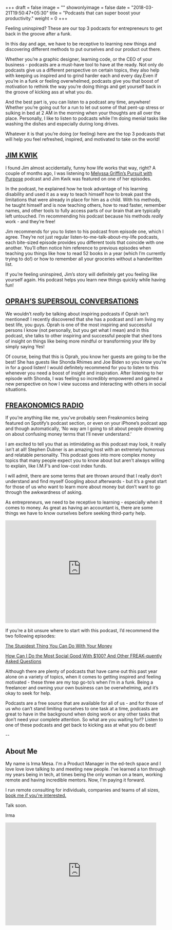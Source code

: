 +++
draft = false
image = ""
showonlyimage = false
date = "2018-03-21T19:50:47+05:30"
title = "Podcasts that can super boost your productivity."
weight = 0
+++

Feeling uninspired? These are our top 3 podcasts for entrepreneurs to get back in the groove after a funk. <!--more-->

In this day and age, we have to be receptive to learning new things and discovering different methods to put ourselves and our product out there.

Whether you’re a graphic designer, learning code, or the CEO of your business - podcasts are a must-have tool to have at the ready. Not only do podcasts give us a different perspective on certain topics, they also help with keeping us inspired and to grind harder each and every day.Even if you’re in a funk or feeling overwhelmed, podcasts give you that boost of motivation to rethink the way you’re doing things and get yourself back in the groove of kicking ass at what you do.

And the best part is, you can listen to a podcast any time, anywhere! Whether you’re going out for a run to let out some of that pent-up stress or sulking in bed at 2 AM in the morning when your thoughts are all over the place. Personally, I like to listen to podcasts while I’m doing menial tasks like washing the dishes and especially during long drives.

Whatever it is that you’re doing (or feeling) here are the top 3 podcasts that will help you feel refreshed, inspired, and motivated to take on the world!

## [JIM KWIK](http://jimkwik.com/)

I found Jim almost accidentally, funny how life works that way, right? A couple of months ago, I was listening to [Melyssa Griffin’s Pursuit with Purpose](http://www.melyssagriffin.com/topics/podcast/) podcast and Jim Kwik was featured on one of her episodes.

In the podcast, he explained how he took advantage of his learning disability and used it as a way to teach himself how to break past the limitations that were already in place for him as a child. With his methods, he taught himself and is now teaching others, how to read faster, remember names, and other tools to fully access parts of our brain that are typically left untouched. I’m recommending his podcast because his methods _really_ work - and they’re free!

Jim recommends for you to listen to his podcast from episode one, which I agree. They’re not just regular listen-to-me-talk-about-my-life podcasts, each bite-sized episode provides you different tools that coincide with one another. You’ll often notice him reference to previous episodes when teaching you things like how to read 52 books in a year (which I’m currently trying to do!) or how to remember all your groceries without a handwritten list.

If you’re feeling uninspired, Jim’s story will definitely get you feeling like yourself again. His podcast helps you learn new things quickly while having fun!

## [OPRAH’S SUPERSOUL CONVERSATIONS](http://www.oprah.com/own-super-soul-sunday/introducing-oprahs-supersoul-conversations-podcast-video_1)

We wouldn’t _really_ be talking about inspiring podcasts if Oprah isn’t mentioned! I recently discovered that she has a podcast and I am living my best life, you guys. Oprah is one of the most inspiring and successful persons I know (not personally, but you get what I mean) and in this podcast, she talks to other inspiring and successful people that shed tons of insight on things like being more mindful or transforming your life by simply saying Yes!

Of course, being that this is Oprah, you know her guests are going to be the best! She has guests like Shonda Rhimes and Joe Biden so you know you’re in for a good listen! I would definitely recommend for you to listen to this whenever you need a boost of insight and inspiration. After listening to her episode with Shonda, I was feeling so incredibly empowered and gained a new perspective on how I view success and interacting with others in social situations.

## [FREAKONOMICS RADIO](http://freakonomics.com/about/where-to-listen-to-the-podcast/)

If you’re anything like me, you’ve probably seen Freaknomics being featured on Spotify’s podcast section, or even on your iPhone’s podcast app and though automatically, ‘No way am I going to sit about people drowning on about confusing money terms that I’ll never understand.’

I am excited to tell you that as intimidating as this podcast may look, it really isn’t at all! Stephen Dubner is an amazing host with an extremely humorous and relatable personality. This podcast goes into more complex money topics that many people expect you to know about but aren’t always willing to explain, like I.M.F’s and low-cost index funds.

I will admit, there are some terms that are thrown around that I really don’t understand and find myself Googling about afterwards - but it’s a great start for those of us who want to learn more about money but don’t want to go through the awkwardness of asking.

As entrepreneurs, we need to be receptive to learning - especially when it comes to money. As great as having an accountant is, there are some things we have to know ourselves before seeking third-party help.

<iframe width="470" height="320" src="https://workfromhomeletters.substack.com/embed" frameborder="0" scrolling="no"></iframe>

If you’re a bit unsure where to start with this podcast, I’d recommend the two following episodes:

[The Stupidest Thing You Can Do With Your Money](http://freakonomics.com/podcast/stupidest-money/)

[How Can I Do the Most Social Good With \$100? And Other FREAK-quently Asked Questions](http://freakonomics.com/podcast/how-most-social-good-100-dollars-other-faq/)

Although there are plenty of podcasts that have came out this past year alone on a variety of topics, when it comes to getting inspired and feeling motivated - these three are my top go-to’s when I’m in a funk. Being a freelancer and owning your own business can be overwhelming, and it’s okay to seek for help.

Podcasts are a free source that are available for all of us - and for those of us who can’t stand limiting ourselves to one task at a time, podcasts are great to have in the background when doing work or any other tasks that don’t need your complete attention. So what are you waiting for!? Listen to one of these podcasts and get back to kicking ass at what you do best!

--

## About Me

My name is Irma Mesa. I'm a Product Manager in the ed-tech space and I love love love talking to and meeting new people. I've learned a ton through my years being in tech, at times being the only woman on a team, working remote and having incredible mentors. Now, I'm paying it forward.

I run remote consulting for individuals, companies and teams of all sizes, [book me if you're interested.](/consulting/)

Talk soon.

Irma

<iframe width="470" height="320" src="https://workfromhomeletters.substack.com/embed" frameborder="0" scrolling="no"></iframe>
